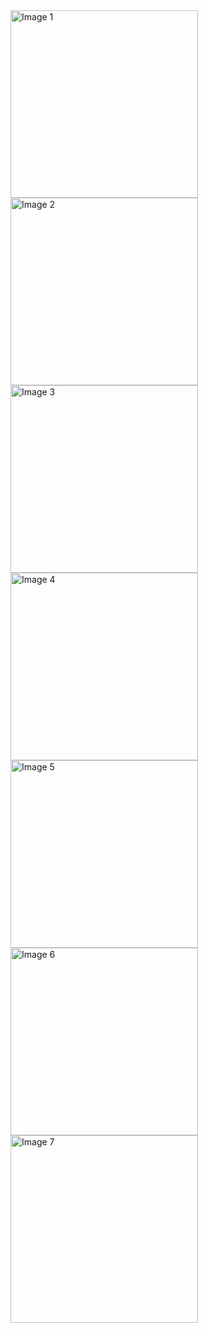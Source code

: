 <!-- Image 1 -->
<img src="https://github.com/Prabhudas111/Stripe-Powered-Subscription-Management-App/assets/91600263/3a61e8ce-49be-438c-a56d-eaa51f36cf8b" alt="Image 1" width="300">

<!-- Image 2 -->
<img src="https://github.com/Prabhudas111/Stripe-Powered-Subscription-Management-App/assets/91600263/1a6beee5-2ee3-40fc-a873-19aec9b5595b" alt="Image 2" width="300">

<!-- Image 3 -->
<img src="https://github.com/Prabhudas111/Stripe-Powered-Subscription-Management-App/assets/91600263/e4868a55-ea30-4558-8125-7459d984dd21" alt="Image 3" width="300">

<!-- Image 4 -->
<img src="https://github.com/Prabhudas111/Stripe-Powered-Subscription-Management-App/assets/91600263/6258b42d-12a3-4155-81a8-2c9b6bcefe3c" alt="Image 4" width="300">

<!-- Image 5 -->
<img src="https://github.com/Prabhudas111/Stripe-Powered-Subscription-Management-App/assets/91600263/42088407-5e9e-4d42-85ce-6927ac115e4c" alt="Image 5" width="300">

<!-- Image 6 -->
<img src="https://github.com/Prabhudas111/Stripe-Powered-Subscription-Management-App/assets/91600263/154334ce-5f6c-4b2b-95b1-3b5b014cefd6" alt="Image 6" width="300">

<!-- Image 7 -->
<img src="https://github.com/Prabhudas111/Stripe-Powered-Subscription-Management-App/assets/91600263/805d0595-2e2c-442d-9861-879cf36d0df5" alt="Image 7" width="300">
